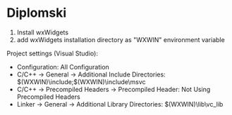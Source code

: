 # Diplomski

1. Install wxWidgets
2. add wxWidgets installation directory as "WXWIN" environment variable 

Project settings (Visual Studio):
 - Configuration: All Configuration
 - C/C++ -> General -> Additional Include Directories: $(WXWIN)\include;$(WXWIN)\include\msvc
 - C/C++ -> Precompiled Headers -> Precompiled Header: Not Using Precompiled Headers
 - Linker -> General -> Additional Library Directories: $(WXWIN)\lib\vc_lib  